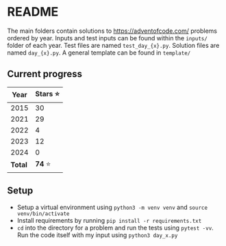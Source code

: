 # README

The main folders contain solutions to https://adventofcode.com/ problems ordered by year. Inputs and test inputs can be found within the `inputs/` folder of each year. Test files are named `test_day_{x}.py`. Solution files are named `day_{x}.py`. A general template can be found in `template/`

## Current progress

|Year| Stars ⭐|
|----|--------|
|2015| 30  |
|2021|29     |
|2022| 4     |
|2023| 12    |
|2024|0|
|**Total**|**74** ⭐ |

## Setup 

- Setup a virtual environment using `python3 -m venv venv` and `source venv/bin/activate` 
- Install requirements by running `pip install -r requirements.txt`
- `cd` into the directory for a problem and run the tests using `pytest -vv`. Run the code itself with my input using `python3 day_x.py` 
